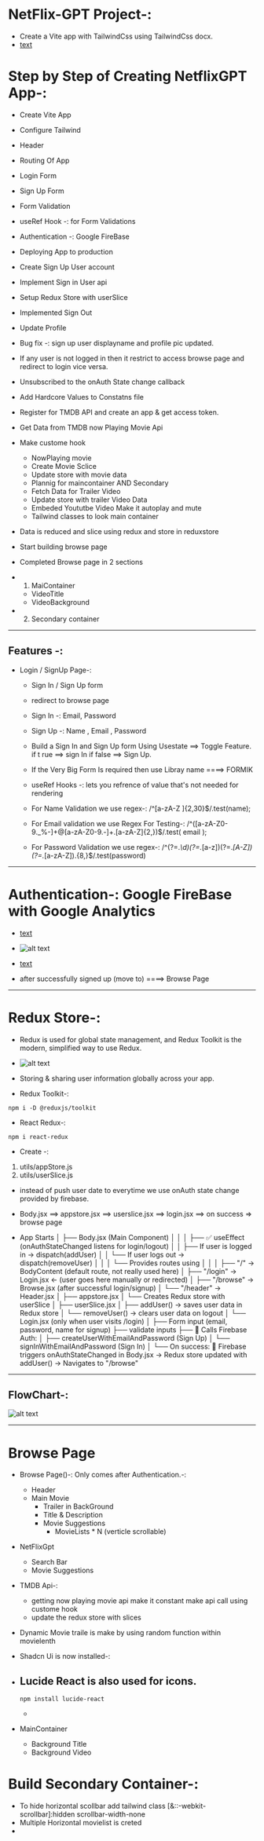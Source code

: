 # NetFlix-GPT Project-:

 - Create a Vite app with TailwindCss using TailwindCss docx.
  - [text](https://tailwindcss.com/docs/installation/using-vite)


# Step by Step of Creating NetflixGPT App-:
 - Create Vite App
 - Configure Tailwind
 - Header
 - Routing Of App
 - Login Form
 - Sign Up Form
 - Form Validation
 - useRef Hook -: for Form Validations
 - Authentication -: Google FireBase
 - Deploying App to production
 - Create Sign Up User account
 - Implement Sign in User api
 - Setup Redux Store with userSlice
 - Implemented Sign Out
 - Update Profile
 - Bug fix -: sign up user displayname and profile pic updated.
 - If any user is not logged in then it restrict to access browse page and redirect to login vice versa.
 - Unsubscribed to the onAuth State change callback
 - Add Hardcore Values to Constatns file
 - Register for TMDB API and create an app & get access token.

 - Get Data from TMDB now Playing Movie Api
 - Make custome hook
   - NowPlaying movie
   - Create Movie Sclice
   - Update store with movie data
   - Plannig for maincontainer AND Secondary
   - Fetch Data for Trailer Video
   - Update store with trailer Video Data
   - Embeded Yoututbe Video Make it autoplay and mute
   - Tailwind classes to look main container 

 - Data is reduced and slice using redux and store in reduxstore
 - Start building browse page
 - Completed Browse page in 2 sections
  - 1) MaiContainer
    - VideoTitle
    - VideoBackground

  - 2) Secondary container

 



---

## Features -:

- Login / SignUp Page-:
  - Sign In / Sign Up form
  - redirect to browse page

  - Sign In -: Email, Password
  - Sign Up -: Name , Email , Password 
  - Build a Sign In and Sign Up form Using Usestate ==> Toggle Feature. if t rue ==> sign In if false ==> Sign Up.

  - If the Very Big Form Is required then use Libray name ====> FORMIK

  - useRef Hooks -: lets you refrence of value that's not needed for rendering
  
  - For Name Validation we use regex-: 
    /^[a-zA-Z ]{2,30}$/.test(name);

  - For Email validation we use Regex
     For Testing-: /^([a-zA-Z0-9._%-]+@[a-zA-Z0-9.-]+\.[a-zA-Z]{2,})$/.test(
    email
  );

  - For Password Validation we use regex-: 
       /^(?=.*\d)(?=.*[a-z])(?=.*[A-Z])(?=.*[a-zA-Z]).{8,}$/.test(password)



---
# Authentication-: Google FireBase with Google Analytics
 - [text](https://console.firebase.google.com)

 - ![alt text](image.png)
 - [text](https://console.firebase.google.com/u/0/project/netflixgpt-vedant/authentication/providers)
 - after successfully signed up (move to) ====> Browse Page 


---
# Redux Store-:
 - Redux is used for global state management, and Redux Toolkit is the modern, simplified way to use Redux.

 - ![alt text](image-1.png)

 - Storing & sharing user information globally across your app.

 - Redux Toolkit-: 
  ```
  npm i -D @reduxjs/toolkit
  ```

  - React Redux-:
  ```
  npm i react-redux
  ```

  - Create -: 
   1) utils/appStore.js
   2) utils/userSlice.js

  - instead of push user date to everytime we use onAuth state change provided by firebase.
  - Body.jsx ==> appstore.jsx ==> userslice.jsx ==> login.jsx ==> on success => browse page 


- App Starts
│
├── Body.jsx (Main Component)
│   │
│   ├── ✅ useEffect (onAuthStateChanged listens for login/logout)
│   │       ├── If user is logged in → dispatch(addUser)
│   │       └── If user logs out     → dispatch(removeUser)
│   │
│   └── Provides routes using <RouterProvider>
│       │
│       ├── "/"        → BodyContent (default route, not really used here)
│       ├── "/login"   → Login.jsx  ← (user goes here manually or redirected)
│       ├── "/browse"  → Browse.jsx (after successful login/signup)
│       └── "/header"  → Header.jsx
│
├── appstore.jsx
│   └── Creates Redux store with userSlice
│
├── userSlice.jsx
│   ├── addUser() → saves user data in Redux store
│   └── removeUser() → clears user data on logout
│
└── Login.jsx (only when user visits /login)
    │
    ├── Form input (email, password, name for signup)
    ├── validate inputs
    ├── 🔐 Calls Firebase Auth:
    │     ├── createUserWithEmailAndPassword (Sign Up)
    │     └── signInWithEmailAndPassword (Sign In)
    │
    └── On success:
          🔁 Firebase triggers onAuthStateChanged in Body.jsx
          → Redux store updated with addUser()
          → Navigates to "/browse"
   

--- 
## FlowChart-:
  ![alt text](flowchart.png)


---
# Browse Page
- Browse Page()-: Only comes after Authentication.-:
   - Header
   - Main Movie
       - Trailer in BackGround
       - Title & Description
       - Movie Suggestions
          - MovieLists * N   (verticle scrollable)

- NetFlixGpt
   - Search Bar
   - Movie Suggestions

- TMDB Api-:
  - getting now playing movie api make it constant make api call using custome hook
  - update the redux store with slices
- Dynamic Movie traile is make by using random function within movielenth
            
- Shadcn Ui is now installed-:
- Lucide React is also used for icons.
  - 
    ```
    npm install lucide-react
    ```
  - 

- MainContainer
  - Background Title
  - Background Video


# Build Secondary Container-:
  - To hide horizontal scollbar add tailwind class
    [&::-webkit-scrollbar]:hidden scrollbar-width-none
  - Multiple Horizontal movielist is creted
  - 
